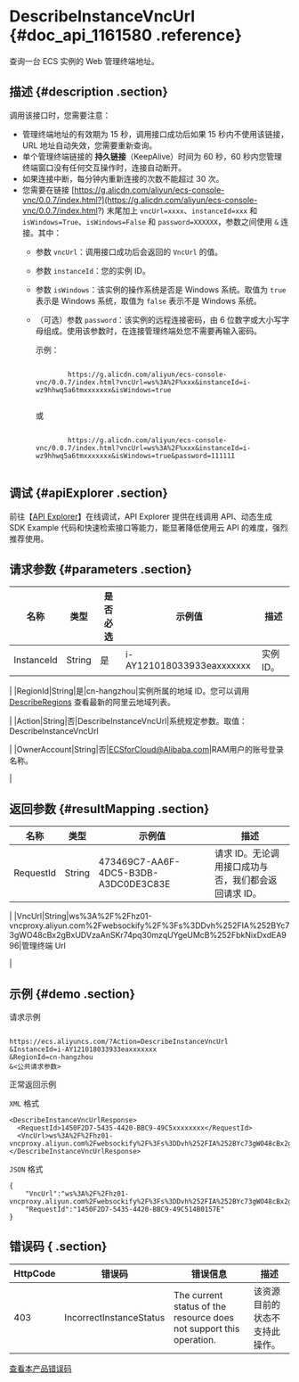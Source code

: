 # DescribeInstanceVncUrl {#doc_api_1161580 .reference}

查询一台 ECS 实例的 Web 管理终端地址。

## 描述 {#description .section}

调用该接口时，您需要注意：

-   管理终端地址的有效期为 15 秒，调用接口成功后如果 15 秒内不使用该链接，URL 地址自动失效，您需要重新查询。
-   单个管理终端链接的 **持久链接**（KeepAlive）时间为 60 秒，60 秒内您管理终端窗口没有任何交互操作时，连接自动断开。
-   如果连接中断，每分钟内重新连接的次数不能超过 30 次。
-   您需要在链接 [https://g.alicdn.com/aliyun/ecs-console-vnc/0.0.7/index.html?](https://g.alicdn.com/aliyun/ecs-console-vnc/0.0.7/index.html?) 末尾加上 `vncUrl=xxxx`、`instanceId=xxx` 和 `isWindows=True`、`isWindows=False` 和 `password=XXXXXX`，参数之间使用 `&` 连接。其中：
    -   参数 `vncUrl`：调用接口成功后会返回的 `VncUrl` 的值。
    -   参数 `instanceId`：您的实例 ID。
    -   参数 `isWindows`：该实例的操作系统是否是 Windows 系统。取值为 `true` 表示是 Windows 系统，取值为 `false` 表示不是 Windows 系统。
    -   （可选）参数 `password`：该实例的远程连接密码，由 6 位数字或大小写字母组成。使用该参数时，在连接管理终端处您不需要再输入密码。

        示例：

        ```
        
                https://g.alicdn.com/aliyun/ecs-console-vnc/0.0.7/index.html?vncUrl=ws%3A%2F%xxx&instanceId=i-wz9hhwq5a6tmxxxxxxx&isWindows=true
                
        ```

        或

        ```
        
                https://g.alicdn.com/aliyun/ecs-console-vnc/0.0.7/index.html?vncUrl=ws%3A%2F%xxx&instanceId=i-wz9hhwq5a6tmxxxxxxx&isWindows=true&password=111111
                
        ```


## 调试 {#apiExplorer .section}

前往【[API Explorer](https://api.aliyun.com/#product=Ecs&api=DescribeInstanceVncUrl)】在线调试，API Explorer 提供在线调用 API、动态生成 SDK Example 代码和快速检索接口等能力，能显著降低使用云 API 的难度，强烈推荐使用。

## 请求参数 {#parameters .section}

|名称|类型|是否必选|示例值|描述|
|--|--|----|---|--|
|InstanceId|String|是|i-AY121018033933eaxxxxxxx|实例 ID。

 |
|RegionId|String|是|cn-hangzhou|实例所属的地域 ID。您可以调用 [DescribeRegions](~~25609~~) 查看最新的阿里云地域列表。

 |
|Action|String|否|DescribeInstanceVncUrl|系统规定参数。取值：DescribeInstanceVncUrl

 |
|OwnerAccount|String|否|ECSforCloud@Alibaba.com|RAM用户的账号登录名称。

 |

## 返回参数 {#resultMapping .section}

|名称|类型|示例值|描述|
|--|--|---|--|
|RequestId|String|473469C7-AA6F-4DC5-B3DB-A3DC0DE3C83E|请求 ID。无论调用接口成功与否，我们都会返回请求 ID。

 |
|VncUrl|String|ws%3A%2F%2Fhz01-vncproxy.aliyun.com%2Fwebsockify%2F%3Fs%3DDvh%252FIA%252BYc73gWO48cBx2gBxUDVzaAnSKr74pq30mzqUYgeUMcB%252FbkNixDxdEA996|管理终端 Url

 |

## 示例 {#demo .section}

请求示例

``` {#request_demo}

https://ecs.aliyuncs.com/?Action=DescribeInstanceVncUrl
&InstanceId=i-AY121018033933eaxxxxxxx
&RegionId=cn-hangzhou
&<公共请求参数>

```

正常返回示例

`XML` 格式

``` {#xml_return_success_demo}
<DescribeInstanceVncUrlResponse>
  <RequestId>1450F2D7-5435-4420-BBC9-49C5xxxxxxxx</RequestId>
  <VncUrl>ws%3A%2F%2Fhz01-vncproxy.aliyun.com%2Fwebsockify%2F%3Fs%3DDvh%252FIA%252BYc73gWO48cBx2gBxUDVzaAnSKr74pq30mzqUYgeUMcB%252FbkNixDxdEA996</VncUrl>
</DescribeInstanceVncUrlResponse>

```

`JSON` 格式

``` {#json_return_success_demo}
{
	"VncUrl":"ws%3A%2F%2Fhz01-vncproxy.aliyun.com%2Fwebsockify%2F%3Fs%3DDvh%252FIA%252BYc73gWO48cBx2gBxUDVzaAnSKr74pq30mzqUYgeUMcB%252FbkNixDxdEA996",
	"RequestId":"1450F2D7-5435-4420-BBC9-49C514B0157E"
}
```

## 错误码 { .section}

|HttpCode|错误码|错误信息|描述|
|--------|---|----|--|
|403|IncorrectInstanceStatus|The current status of the resource does not support this operation.|该资源目前的状态不支持此操作。|

[查看本产品错误码](https://error-center.aliyun.com/status/product/Ecs)


